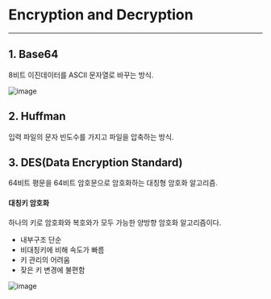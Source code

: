 # Encryption and Decryption

---


## 1. Base64
8비트 이진데이터를 ASCII 문자열로 바꾸는 방식.

![image](https://user-images.githubusercontent.com/43190509/115522829-6b75b580-a2c7-11eb-8143-26c172a94060.png)


## 2. Huffman
입력 파일의 문자 빈도수를 가지고 파일을 압축하는 방식.
<br>
## 3. DES(Data Encryption Standard)
64비트 평문을 64비트 암호문으로 암호화하는 대칭형 암호화 알고리즘.
<br>
#### 대칭키 암호화
하나의 키로 암호화와 복호와가 모두 가능한 양방향 암호화 알고리즘이다.
- 내부구조 단순
- 비대칭키에 비해 속도가 빠름
- 키 관리의 어려움
- 잦은 키 변경에 불편함
 
![image](https://user-images.githubusercontent.com/43190509/115527249-dcb76780-a2cb-11eb-9c85-d404d1ab19ee.png)



